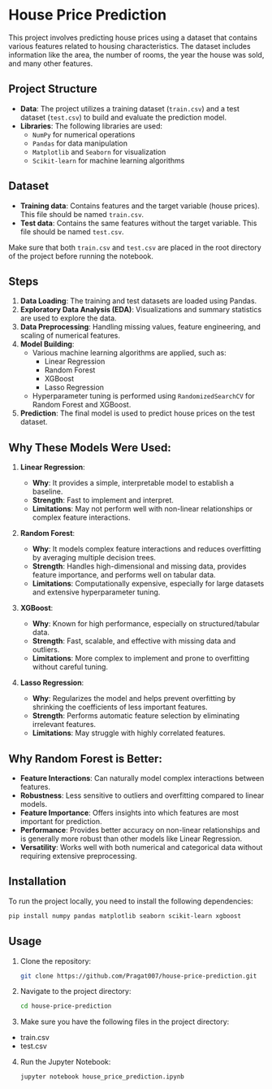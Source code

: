 # House Price Prediction

This project involves predicting house prices using a dataset that contains various features related to housing characteristics. The dataset includes information like the area, the number of rooms, the year the house was sold, and many other features.

## Project Structure

- **Data**: The project utilizes a training dataset (`train.csv`) and a test dataset (`test.csv`) to build and evaluate the prediction model.
- **Libraries**: The following libraries are used:
  - `NumPy` for numerical operations
  - `Pandas` for data manipulation
  - `Matplotlib` and `Seaborn` for visualization
  - `Scikit-learn` for machine learning algorithms

## Dataset

- **Training data**: Contains features and the target variable (house prices). This file should be named `train.csv`.
- **Test data**: Contains the same features without the target variable. This file should be named `test.csv`.

Make sure that both `train.csv` and `test.csv` are placed in the root directory of the project before running the notebook.

## Steps

1. **Data Loading**: The training and test datasets are loaded using Pandas.
2. **Exploratory Data Analysis (EDA)**: Visualizations and summary statistics are used to explore the data.
3. **Data Preprocessing**: Handling missing values, feature engineering, and scaling of numerical features.
4. **Model Building**: 
   - Various machine learning algorithms are applied, such as:
     - Linear Regression
     - Random Forest
     - XGBoost
     - Lasso Regression
   - Hyperparameter tuning is performed using `RandomizedSearchCV` for Random Forest and XGBoost.
5. **Prediction**: The final model is used to predict house prices on the test dataset.

## Why These Models Were Used:

1. **Linear Regression**:
   - **Why**: It provides a simple, interpretable model to establish a baseline.
   - **Strength**: Fast to implement and interpret.
   - **Limitations**: May not perform well with non-linear relationships or complex feature interactions.

2. **Random Forest**:
   - **Why**: It models complex feature interactions and reduces overfitting by averaging multiple decision trees.
   - **Strength**: Handles high-dimensional and missing data, provides feature importance, and performs well on tabular data.
   - **Limitations**: Computationally expensive, especially for large datasets and extensive hyperparameter tuning.

3. **XGBoost**:
   - **Why**: Known for high performance, especially on structured/tabular data.
   - **Strength**: Fast, scalable, and effective with missing data and outliers.
   - **Limitations**: More complex to implement and prone to overfitting without careful tuning.

4. **Lasso Regression**:
   - **Why**: Regularizes the model and helps prevent overfitting by shrinking the coefficients of less important features.
   - **Strength**: Performs automatic feature selection by eliminating irrelevant features.
   - **Limitations**: May struggle with highly correlated features.

## Why Random Forest is Better:

- **Feature Interactions**: Can naturally model complex interactions between features.
- **Robustness**: Less sensitive to outliers and overfitting compared to linear models.
- **Feature Importance**: Offers insights into which features are most important for prediction.
- **Performance**: Provides better accuracy on non-linear relationships and is generally more robust than other models like Linear Regression.
- **Versatility**: Works well with both numerical and categorical data without requiring extensive preprocessing.

## Installation

To run the project locally, you need to install the following dependencies:

```bash
pip install numpy pandas matplotlib seaborn scikit-learn xgboost
```

## Usage

1. Clone the repository:
   ```bash
   git clone https://github.com/Pragat007/house-price-prediction.git
   ```

2. Navigate to the project directory:
    ```bash
    cd house-price-prediction
    ```

3. Make sure you have the following files in the project directory:
  -  train.csv
  -  test.csv

4. Run the Jupyter Notebook:
    ```bash
    jupyter notebook house_price_prediction.ipynb
    ```

